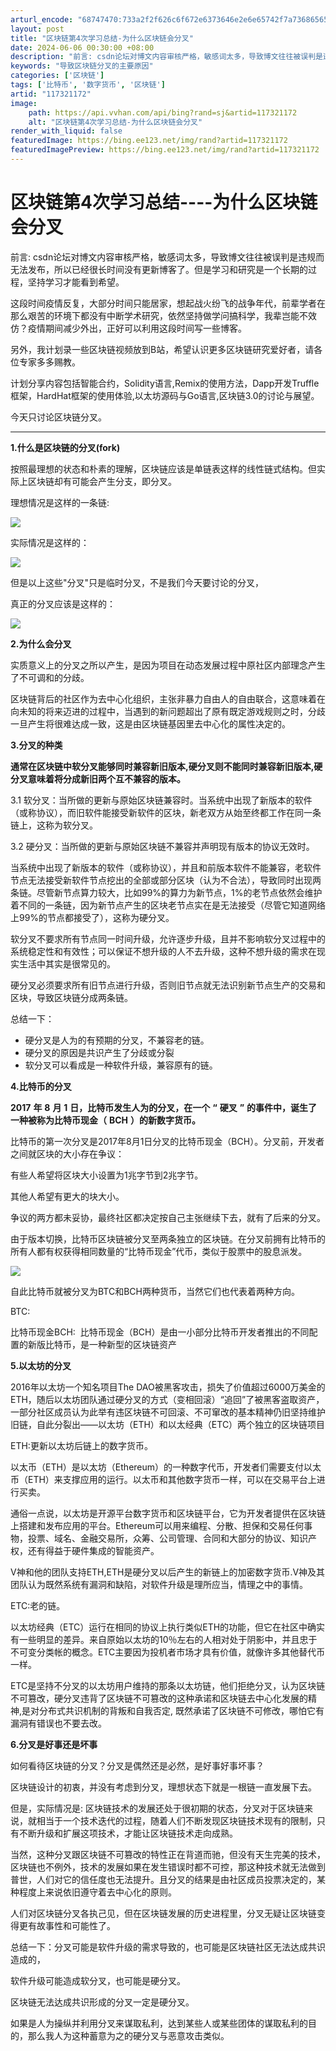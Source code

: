 ```yaml
---
arturl_encode: "68747470:733a2f2f626c6f672e6373646e2e6e65742f7a73686565702f:61727469636c652f64657461696c732f313137333231313732"
layout: post
title: "区块链第4次学习总结-为什么区块链会分叉"
date: 2024-06-06 00:30:00 +08:00
description: "前言: csdn论坛对博文内容审核严格，敏感词太多，导致博文往往被误判是违规而无法发布，所以我已经很"
keywords: "导致区块链分叉的主要原因"
categories: ['区块链']
tags: ['比特币', '数字货币', '区块链']
artid: "117321172"
image:
    path: https://api.vvhan.com/api/bing?rand=sj&artid=117321172
    alt: "区块链第4次学习总结-为什么区块链会分叉"
render_with_liquid: false
featuredImage: https://bing.ee123.net/img/rand?artid=117321172
featuredImagePreview: https://bing.ee123.net/img/rand?artid=117321172
---
```


# 区块链第4次学习总结----为什么区块链会分叉

前言: csdn论坛对博文内容审核严格，敏感词太多，导致博文往往被误判是违规而无法发布，所以已经很长时间没有更新博客了。但是学习和研究是一个长期的过程，坚持学习才能看到希望。

这段时间疫情反复，大部分时间只能居家，想起战火纷飞的战争年代，前辈学者在那么艰苦的环境下都没有中断学术研究，依然坚持做学问搞科学，我辈岂能不效仿？疫情期间减少外出，正好可以利用这段时间写一些博客。

另外，我计划录一些区块链视频放到B站，希望认识更多区块链研究爱好者，请各位专家多多赐教。

计划分享内容包括智能合约，Solidity语言,Remix的使用方法，Dapp开发Truffle框架，HardHat框架的使用体验,以太坊源码与Go语言,区块链3.0的讨论与展望。

今天只讨论区块链分叉。

-----------------------------------------------------------------------------------------------------------------------------

**1.什么是区块链的分叉(fork)**

按照最理想的状态和朴素的理解，区块链应该是单链表这样的线性链式结构。但实际上区块链却有可能会产生分支，即分叉。

理想情况是这样的一条链:

![](https://i-blog.csdnimg.cn/blog_migrate/3f064539d1dcd079a7322686ff801d98.jpeg)

实际情况是这样的：

![](https://i-blog.csdnimg.cn/blog_migrate/0062743d6eb419622848dc55744fddae.jpeg)

但是以上这些"分叉"只是临时分叉，不是我们今天要讨论的分叉，

真正的分叉应该是这样的：

![](https://i-blog.csdnimg.cn/blog_migrate/fcb297c81396ef6ce821b1d7e02594b4.jpeg)

**2.为什么会分叉**

实质意义上的分叉之所以产生，是因为项目在动态发展过程中原社区内部理念产生了不可调和的分歧。

区块链背后的社区作为去中心化组织，主张非暴力自由人的自由联合，这意味着在向未知的将来迈进的过程中，当遇到的新问题超出了原有既定游戏规则之时，分歧一旦产生将很难达成一致，这是由区块链基因里去中心化的属性决定的。

**3.分叉的种类**

**通常在区块链中软分叉能够同时兼容新旧版本,硬分叉则不能同时兼容新旧版本,硬分叉意味着将分成新旧两个互不兼容的版本。**

3.1 软分叉：当所做的更新与原始区块链兼容时。当系统中出现了新版本的软件（或称协议），而旧软件能接受新软件的区块，新老双方从始至终都工作在同一条链上，这称为软分叉。

3.2 硬分叉：当所做的更新与原始区块链不兼容并声明现有版本的协议无效时。

当系统中出现了新版本的软件（或称协议），并且和前版本软件不能兼容，老软件节点无法接受新软件节点挖出的全部或部分区块（认为不合法），导致同时出现两条链。尽管新节点算力较大，比如99%的算力为新节点，1%的老节点依然会维护着不同的一条链，因为新节点产生的区块老节点实在是无法接受（尽管它知道网络上99%的节点都接受了），这称为硬分叉。

软分叉不要求所有节点同一时间升级，允许逐步升级，且并不影响软分叉过程中的系统稳定性和有效性；可以保证不想升级的人不去升级，这种不想升级的需求在现实生活中其实是很常见的。
  
硬分叉必须要求所有旧节点进行升级，否则旧节点就无法识别新节点生产的交易和区块，导致区块链分成两条链。

总结一下：

* 硬分叉是人为的有预期的分叉，不兼容老的链。
* 硬分叉的原因是共识产生了分歧或分裂
* 软分叉可以看成是一种软件升级，兼容原有的链。

**4.比特币的分叉**

**2017**
**年**
**8**
**月**
**1**
**日，比特币发生人为的分叉，在一个**
**“**
**硬叉**
**”**
**的事件中，诞生了一种被称为比特币现金（**
**BCH**
**）的新数字货币。**

比特币的第一次分叉是2017年8月1日分叉的比特币现金（BCH）。分叉前，开发者之间就区块的大小存在争议：

有些人希望将区块大小设置为1兆字节到2兆字节。

其他人希望有更大的块大小。

争议的两方都未妥协，最终社区都决定按自己主张继续下去，就有了后来的分叉。

由于版本切换，比特币区块链被分叉至两条独立的区块链。在分叉前拥有比特币的所有人都有权获得相同数量的“比特币现金”代币，类似于股票中的股息派发。

![](https://i-blog.csdnimg.cn/blog_migrate/8f459c33d3765b619b9bdcc31a2b8508.jpeg)

自此比特币就被分叉为BTC和BCH两种货币，当然它们也代表着两种方向。

BTC:

比特币现金BCH:  比特币现金（BCH）是由一小部分比特币开发者推出的不同配置的新版比特币，是一种新型的区块链资产

**5.以太坊的分叉**

2016年以太坊一个知名项目The DAO被黑客攻击，损失了价值超过6000万美金的ETH，随后以太坊团队通过硬分叉的方式（变相回滚）“追回”了被黑客盗取资产，一部分社区成员认为此举有违区块链不可回滚、不可窜改的基本精神仍旧坚持维护旧链，自此分裂出——以太坊（ETH）和以太经典（ETC）两个独立的区块链项目

ETH:更新以太坊后链上的数字货币。

以太币（ETH）是以太坊（Ethereum）的一种数字代币，开发者们需要支付以太币（ETH）来支撑应用的运行。以太币和其他数字货币一样，可以在交易平台上进行买卖。

通俗一点说，以太坊是开源平台数字货币和区块链平台，它为开发者提供在区块链上搭建和发布应用的平台。Ethereum可以用来编程、分散、担保和交易任何事物，投票、域名、金融交易所，众筹、公司管理、合同和大部分的协议、知识产权，还有得益于硬件集成的智能资产。

V神和他的团队支持ETH,ETH是硬分叉以后产生的新链上的加密数字货币.V神及其团队认为既然系统有漏洞和缺陷，对软件升级是理所应当，情理之中的事情。

ETC:老的链。

以太坊经典（ETC）运行在相同的协议上执行类似ETH的功能，但它在社区中确实有一些明显的差异。来自原始以太坊的10％左右的人相对处于阴影中，并且忠于不可变分类帐的概念。ETC主要因为投机者市场才具有价值，就像许多其他替代币一样。

ETC是坚持不分叉的以太坊用户维持的那条以太坊链，他们拒绝分叉，认为区块链不可篡改，硬分叉违背了区块链不可篡改的这种承诺和区块链去中心化发展的精神,是对分布式共识机制的背叛和自我否定, 既然承诺了区块链不可修改，哪怕它有漏洞有错误也不要去改。

**6.分叉是好事还是坏事**

如何看待区块链的分叉？分叉是偶然还是必然，是好事好事坏事？

区块链设计的初衷，并没有考虑到分叉，理想状态下就是一根链一直发展下去。

但是，实际情况是: 区块链技术的发展还处于很初期的状态，分叉对于区块链来说，就相当于一个技术迭代的过程，随着人们不断发现区块链技术现有的限制，只有不断升级和扩展这项技术，才能让区块链技术走向成熟。

当然，这种分叉跟区块链不可篡改的特性正在背道而驰，但没有天生完美的技术，区块链也不例外，技术的发展如果在发生错误时都不可控，那这种技术就无法做到普世，人们对它的信任度也无法提升。且分叉的结果是由社区成员投票决定的，某种程度上来说依旧遵守着去中心化的原则。

人们对区块链分叉各执己见，但在区块链发展的历史进程里，分叉无疑让区块链变得更有故事性和可能性了。

总结一下：分叉可能是软件升级的需求导致的，也可能是区块链社区无法达成共识造成的，

软件升级可能造成软分叉，也可能是硬分叉。

区块链无法达成共识形成的分叉一定是硬分叉。

如果是人为操纵并利用分叉来谋取私利，达到某些人或某些团体的谋取私利的目的，那么我人为这种蓄意为之的硬分叉与恶意攻击类似。